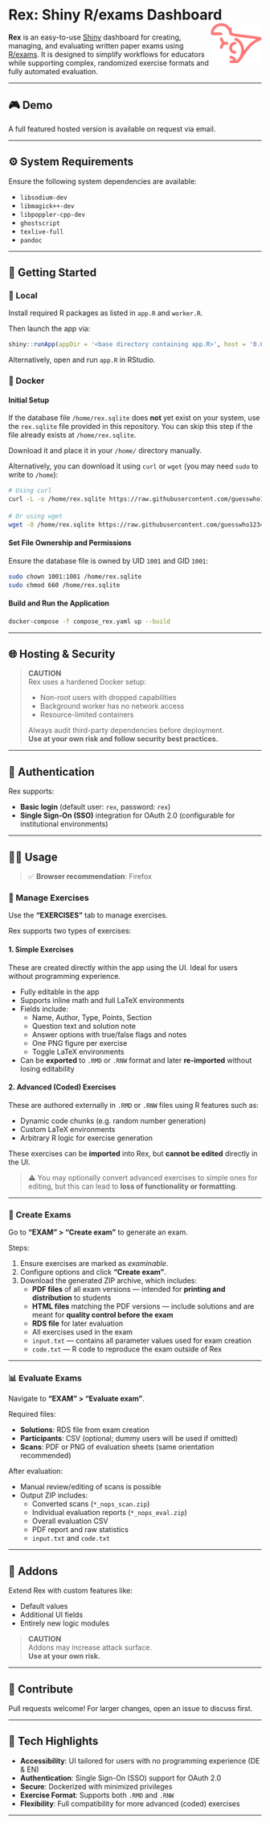 # Rex: Shiny R/exams Dashboard <img src="https://raw.githubusercontent.com/guesswho1234/Rex/main/www/logo.svg" align="right" alt="Rex logo" width="20%" />

**Rex** is an easy-to-use [Shiny](https://shiny.posit.co/) dashboard for creating, managing, and evaluating written paper exams using [R/exams](https://www.R-exams.org/). It is designed to simplify workflows for educators while supporting complex, randomized exercise formats and fully automated evaluation.

---

## 🎮 Demo

A full featured hosted version is available on request via email.

---

## ⚙️ System Requirements

Ensure the following system dependencies are available:

- `libsodium-dev`
- `libmagick++-dev`
- `libpoppler-cpp-dev`
- `ghostscript`
- `texlive-full`
- `pandoc`

---

## 🚀 Getting Started

### 🔌 Local

Install required R packages as listed in `app.R` and `worker.R`.

Then launch the app via:

```R
shiny::runApp(appDir = '<base directory containing app.R>', host = '0.0.0.0', port = 3838)
```

Alternatively, open and run `app.R` in RStudio.

### 🐳 Docker

#### Initial Setup
If the database file `/home/rex.sqlite` does **not** yet exist on your system, use the `rex.sqlite` file provided in this repository. You can skip this step if the file already exists at `/home/rex.sqlite`.

Download it and place it in your `/home/` directory manually.

Alternatively, you can download it using `curl` or `wget` (you may need `sudo` to write to `/home`):

```bash
# Using curl
curl -L -o /home/rex.sqlite https://raw.githubusercontent.com/guesswho1234/Rex/main/rex.sqlite

# Or using wget
wget -O /home/rex.sqlite https://raw.githubusercontent.com/guesswho1234/Rex/main/rex.sqlite
```

#### Set File Ownership and Permissions

Ensure the database file is owned by UID `1001` and GID `1001`:

```bash
sudo chown 1001:1001 /home/rex.sqlite
sudo chmod 660 /home/rex.sqlite
```

#### Build and Run the Application

```bash
docker-compose -f compose_rex.yaml up --build
```

---

## 🌐 Hosting & Security

> **CAUTION**  
> Rex uses a hardened Docker setup:
> - Non-root users with dropped capabilities  
> - Background worker has no network access  
> - Resource-limited containers  
>
> Always audit third-party dependencies before deployment.  
> **Use at your own risk and follow security best practices.**

---

## 🔐 Authentication

Rex supports:
- **Basic login** (default user: `rex`, password: `rex`)
- **Single Sign-On (SSO)** integration for OAuth 2.0 (configurable for institutional environments)

---

## 🧑‍🏫 Usage

> ✅ **Browser recommendation**: Firefox

### 🧩 Manage Exercises

Use the **“EXERCISES”** tab to manage exercises.

Rex supports two types of exercises:

#### 1. **Simple Exercises**  
These are created directly within the app using the UI. Ideal for users without programming experience.

- Fully editable in the app
- Supports inline math and full LaTeX environments
- Fields include:
  - Name, Author, Type, Points, Section
  - Question text and solution note
  - Answer options with true/false flags and notes
  - One PNG figure per exercise
  - Toggle LaTeX environments
- Can be **exported** to `.RMD` or `.RNW` format and later **re-imported** without losing editability

#### 2. **Advanced (Coded) Exercises**  
These are authored externally in `.RMD` or `.RNW` files using R features such as:

- Dynamic code chunks (e.g. random number generation)
- Custom LaTeX environments
- Arbitrary R logic for exercise generation

These exercises can be **imported** into Rex, but **cannot be edited** directly in the UI.  
> ⚠️ You may optionally convert advanced exercises to simple ones for editing, but this can lead to **loss of functionality or formatting**.

---

### 📝 Create Exams

Go to **“EXAM” > “Create exam”** to generate an exam.

Steps:
1. Ensure exercises are marked as *examinable*.
2. Configure options and click **“Create exam”**.
3. Download the generated ZIP archive, which includes:
   - **PDF files** of all exam versions — intended for **printing and distribution** to students
   - **HTML files** matching the PDF versions — include solutions and are meant for **quality control before the exam**
   - **RDS file** for later evaluation
   - All exercises used in the exam
   - `input.txt` — contains all parameter values used for exam creation
   - `code.txt` — R code to reproduce the exam outside of Rex

---

### 📊 Evaluate Exams

Navigate to **“EXAM” > “Evaluate exam”**.

Required files:
- **Solutions**: RDS file from exam creation
- **Participants**: CSV (optional; dummy users will be used if omitted)
- **Scans**: PDF or PNG of evaluation sheets (same orientation recommended)

After evaluation:
- Manual review/editing of scans is possible
- Output ZIP includes:
  - Converted scans (`*_nops_scan.zip`)
  - Individual evaluation reports (`*_nops_eval.zip`)
  - Overall evaluation CSV
  - PDF report and raw statistics
  - `input.txt` and `code.txt`

---

## 🧩 Addons

Extend Rex with custom features like:
- Default values
- Additional UI fields
- Entirely new logic modules

> **CAUTION**  
> Addons may increase attack surface.  
> **Use at your own risk.**

---

## 🤝 Contribute

Pull requests welcome! For larger changes, open an issue to discuss first.

---

## 🧠 Tech Highlights

- **Accessibility**: UI tailored for users with no programming experience (DE & EN)
- **Authentication**: Single Sign-On (SSO) support for OAuth 2.0
- **Secure**: Dockerized with minimized privileges
- **Exercise Format**: Supports both `.RMD` and `.RNW`
- **Flexibility**: Full compatibility for more advanced (coded) exercises

---
